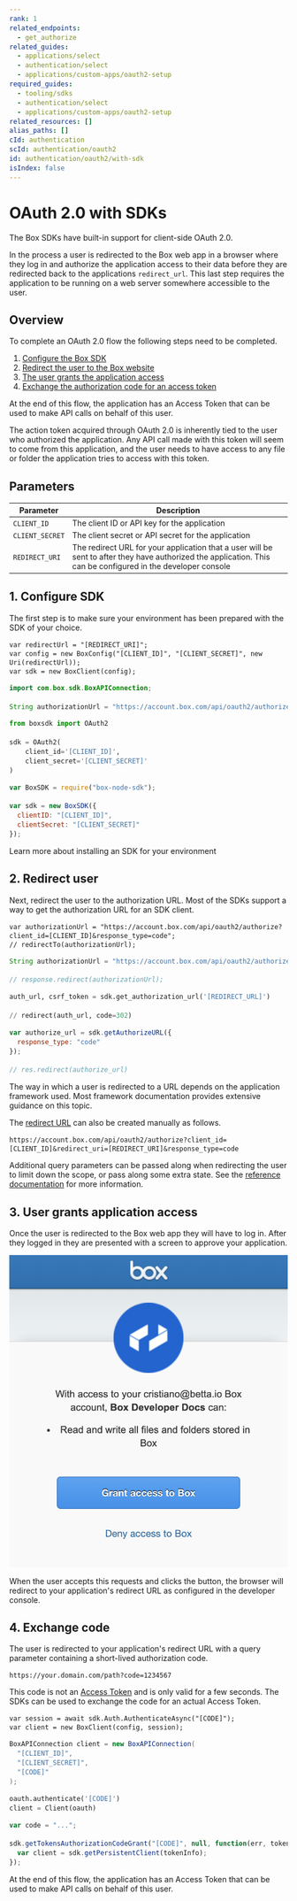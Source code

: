 ```yaml
---
rank: 1
related_endpoints:
  - get_authorize
related_guides:
  - applications/select
  - authentication/select
  - applications/custom-apps/oauth2-setup
required_guides:
  - tooling/sdks
  - authentication/select
  - applications/custom-apps/oauth2-setup
related_resources: []
alias_paths: []
cId: authentication
scId: authentication/oauth2
id: authentication/oauth2/with-sdk
isIndex: false
---
```


# OAuth 2.0 with SDKs

The Box SDKs have built-in support for client-side OAuth 2.0.

In the process a user is redirected to the Box web app in a browser where they
log in and authorize the application access to their data before they are
redirected back to the applications `redirect_url`. This last step requires the
application to be running on a web server somewhere accessible to the user.

## Overview

To complete an OAuth 2.0 flow the following steps need to be completed.

1. [Configure the Box SDK](#1-configure-sdk)
2. [Redirect the user to the Box website](#2-redirect-user)
3. [The user grants the application access](#3-user-grants-application-access)
4. [Exchange the authorization code for an access token](#4-exchange-code)

At the end of this flow, the application has an Access Token that can be used to
make API calls on behalf of this user.

<Message notice>

The action token acquired through OAuth 2.0 is inherently tied to the user who
authorized the application. Any API call made with this token will seem to
come from this application, and the user needs to have access to any file or
folder the application tries to access with this token.

</Message>

## Parameters

<!-- markdownlint-disable line-length -->

| Parameter       | Description                                                                                                                                                   |
| --------------- | ------------------------------------------------------------------------------------------------------------------------------------------------------------- |
| `CLIENT_ID`     | The client ID or API key for the application                                                                                                                  |
| `CLIENT_SECRET` | The client secret or API secret for the application                                                                                                           |
| `REDIRECT_URI`  | The redirect URL for your application that a user will be sent to after they have authorized the application. This can be configured in the developer console |

<!-- markdownlint-enable line-length -->

## 1. Configure SDK

The first step is to make sure your environment has been prepared with the SDK of
your choice.

<Tabs>

<Tab title='.NET'>

```dotnet
var redirectUrl = "[REDIRECT_URI]";
var config = new BoxConfig("[CLIENT_ID]", "[CLIENT_SECRET]", new Uri(redirectUrl));
var sdk = new BoxClient(config);
```

</Tab>
<Tab title='Java'>

<!-- markdownlint-disable line-length -->

```java
import com.box.sdk.BoxAPIConnection;

String authorizationUrl = "https://account.box.com/api/oauth2/authorize?client_id=[CLIENT_ID]&response_type=code";
```

<!-- markdownlint-enable line-length -->

</Tab>
<Tab title='Python'>

```python
from boxsdk import OAuth2

sdk = OAuth2(
    client_id='[CLIENT_ID]',
    client_secret='[CLIENT_SECRET]'
)
```

</Tab>
<Tab title='Node'>

```js
var BoxSDK = require("box-node-sdk");

var sdk = new BoxSDK({
  clientID: "[CLIENT_ID]",
  clientSecret: "[CLIENT_SECRET]"
});
```

</Tab>

</Tabs>

<CTA to="guide://tooling/sdks">
Learn more about installing an SDK for your environment

</CTA>

## 2. Redirect user

Next, redirect the user to the authorization URL. Most of the SDKs support a
way to get the authorization URL for an SDK client.

<Tabs>

<Tab title='.NET'>

```dotnet
var authorizationUrl = "https://account.box.com/api/oauth2/authorize?client_id=[CLIENT_ID]&response_type=code";
// redirectTo(authorizationUrl);
```

</Tab>
<Tab title='Java'>

<!-- markdownlint-disable line-length -->

```java
String authorizationUrl = "https://account.box.com/api/oauth2/authorize?client_id=[CLIENT_ID]&response_type=code";

// response.redirect(authorizationUrl);
```

<!-- markdownlint-enable line-length -->

</Tab>
<Tab title='Python'>

```python
auth_url, csrf_token = sdk.get_authorization_url('[REDIRECT_URL]')

// redirect(auth_url, code=302)
```

</Tab>
<Tab title='Node'>

```js
var authorize_url = sdk.getAuthorizeURL({
  response_type: "code"
});

// res.redirect(authorize_url)
```

</Tab>

</Tabs>

<Message>

The way in which a user is redirected to a URL depends on the application
framework used. Most framework documentation provides extensive guidance on
this topic.

</Message>

The [redirect URL](endpoint://get-authorize) can also be created manually as
follows.

<!-- markdownlint-disable line-length -->

```curl
https://account.box.com/api/oauth2/authorize?client_id=[CLIENT_ID]&redirect_uri=[REDIRECT_URI]&response_type=code
```

<!-- markdownlint-enable line-length -->

<Message>

Additional query parameters can be passed along when redirecting the user to
limit down the scope, or pass along some extra state. See the [reference
documentation](endpoint://get-authorize) for more information.

</Message>

## 3. User grants application access

Once the user is redirected to the Box web app they will have to log in. After
they logged in they are presented with a screen to approve your application.

<ImageFrame border center shadow width="400">

![Example OAuth 2.0 approval screen](./oauth2-grant.png)

</ImageFrame>

When the user accepts this requests and clicks the button, the browser will
redirect to your application's redirect URL as configured in the developer console.

## 4. Exchange code

The user is redirected to your application's redirect URL with a query parameter
containing a short-lived authorization code.

```curl
https://your.domain.com/path?code=1234567
```

This code is not an [Access Token][tokens] and is only valid for a few seconds.
The SDKs can be used to exchange the code for an actual Access Token.

<Tabs>

<Tab title='.NET'>

```dotnet
var session = await sdk.Auth.AuthenticateAsync("[CODE]");
var client = new BoxClient(config, session);
```

</Tab>
<Tab title='Java'>

```java
BoxAPIConnection client = new BoxAPIConnection(
  "[CLIENT_ID]",
  "[CLIENT_SECRET]",
  "[CODE]"
);
```

</Tab>
<Tab title='Python'>

```python
oauth.authenticate('[CODE]')
client = Client(oauth)
```

</Tab>
<Tab title='Node'>

```js
var code = "...";

sdk.getTokensAuthorizationCodeGrant("[CODE]", null, function(err, tokenInfo) {
  var client = sdk.getPersistentClient(tokenInfo);
});
```

</Tab>

</Tabs>

At the end of this flow, the application has an Access Token that can be used to
make API calls on behalf of this user.

[tokens]: guide://authentication/access-tokens
